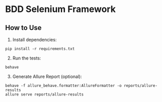 # BDD Selenium Framework

## How to Use

1. Install dependencies:
```
pip install -r requirements.txt
```

2. Run the tests:
```
behave
```

3. Generate Allure Report (optional):
```
behave -f allure_behave.formatter:AllureFormatter -o reports/allure-results
allure serve reports/allure-results
```